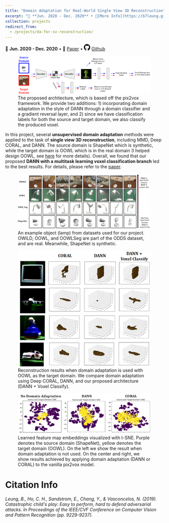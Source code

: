 ```yaml
---
title: "Domain Adaptation for Real-World Single View 3D Reconstruction"
excerpt: "📅 **Jun. 2020 - Dec. 2020** • 🔎[More Info](https://b7leung.github.io/projects/da-for-sv-reconstruction/) • 📄 [Paper](https://b7leung.github.io/files/DA_For_SVR.pdf) <br/> Studies the application of several domain adaptation techniques (MMD, Deep CORAL, DANN) to enable unsupervised transfer from CAD ShapeNet data to real world data, for the task of single view 3D reconstruction. <br/><img src='/images/DA_For_SVR_Main_Picture.png'>"
collection: projects
redirect_from: 
  - /projects/da-for-sv-reconstruction/
---
```


📅 **Jun. 2020 - Dec. 2020** • 📄 [Paper](https://b7leung.github.io/files/DA_For_SVR.pdf) • <img src="/images/github_icon.png" width="20" height="20"> [Github](https://github.com/b7leung/Domain-Adaptation-Single-View-Reconstruction)

<figure>
  <img src="/images/DA_For_SVR_Main_Picture.png" >
  <figcaption>The proposed architecture, which is based off the pix2vox framework. We provide two additions: 1) incorporating domain adaptation in the style of DANN through a domain classifier and a gradient reversal layer, and 2) since we have classification labels for both the source and target domain, we also classify the produced voxel.</figcaption>
</figure>

In this project, several **unsupervised domain adaptation** methods were applied to the task of **single view 3D reconstruction**, including MMD, Deep CORAL, and DANN. The source domain is ShapeNet which is synthetic, while the target domain is OOWL which is in the real domain (I helped design OOWL, see [here](https://b7leung.github.io/projects/drone-flight-dataset/) for more details). Overall, we found that our proposed **DANN with a multitask learning voxel classification branch** led to the best results. For details, please refer to the [paper](https://b7leung.github.io/files/DA_For_SVR.pdf).


<figure>
  <img src="/images/da_svr/oowl.png" >
  <figcaption>An example object (lamp) from datasets used for our project. OWILD, OOWL, and OOWLSeg are part of the ODDS dataset, and are real. Meanwhile, ShapeNet is synthetic.</figcaption>
</figure>

<figure>
  <img src="/images/da_svr/qual.png" >
  <figcaption>Reconstruction results when domain adaptation is used with OOWL as the target domain. We compare domain adaptation using Deep CORAL, DANN, and our proposed architecture (DANN + Voxel Classify).</figcaption>
</figure>

<figure>
  <img src="/images/da_svr/tsne.png" >
  <figcaption>Learned feature map embeddings visualized with t-SNE. Purple denotes the source domain (ShapeNet), yellow denotes the target domain (OOWL). On the left we show the result when domain adaptation is not used. On the center and right, we show results achieved by applying domain adaptation (DANN or CORAL) to the vanilla pix2vox model.</figcaption>
</figure>


Citation Info
======

_Leung, B., Ho, C. H., Sandstrom, E., Chang, Y., & Vasconcelos, N. (2019). Catastrophic child's play: Easy to perform, hard to defend adversarial attacks. In Proceedings of the IEEE/CVF Conference on Computer Vision and Pattern Recognition (pp. 9229-9237)._


